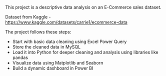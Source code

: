 This project is a descriptive data analysis on an E-Commerce sales dataset. 

Dataset from Kaggle - https://www.kaggle.com/datasets/carrie1/ecommerce-data

The project follows these steps:
- Start with basic data cleaning using Excel Power Query
- Store the cleaned data in MySQL
- Load it into Python for deeper cleaning and analysis using libraries like pandas
- Visualize data using Matplotlib and Seaborn
- Build a dynamic dashboard in Power BI


